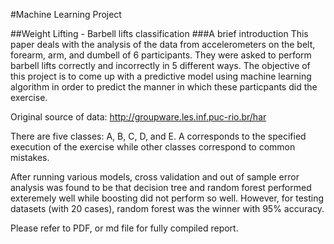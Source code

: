 #Machine Learning Project

##Weight Lifting - Barbell lifts classification
###A brief introduction
This paper deals with the analysis of the data from accelerometers on the belt, forearm, arm, and dumbell of 6 participants. They were asked to perform barbell lifts correctly and incorrectly in 5 different ways. The objective of this project is to come up with a predictive model using machine learning algorithm in order to predict the manner in which these particpants did the exercise.

Original source of data: <http://groupware.les.inf.puc-rio.br/har>

There are five classes: A, B, C, D, and E. A corresponds to the specified execution of the exercise while other classes correspond to common mistakes.

After running various models, cross validation and out of sample error analysis was found to be that decision tree and random forest performed exteremely well while boosting did not perform so well. However, for testing datasets (with 20 cases), random forest was the winner with 95% accuracy.


Please refer to PDF, or md file for fully compiled report.

